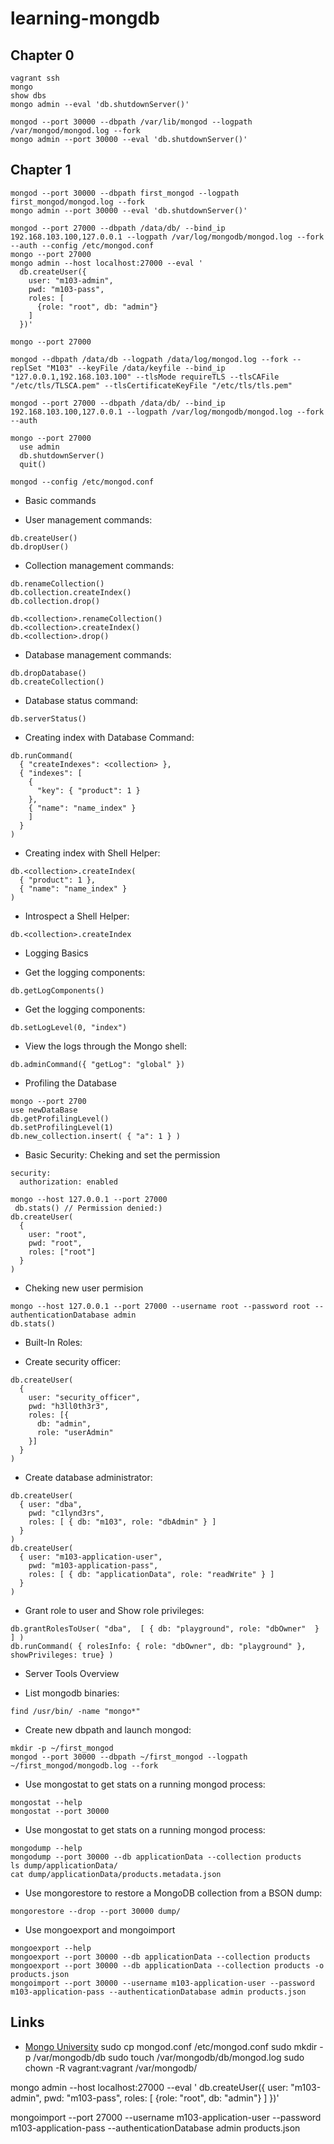 # learning-mongdb

## Chapter 0
````
vagrant ssh
mongo 
show dbs
mongo admin --eval 'db.shutdownServer()'

mongod --port 30000 --dbpath /var/lib/mongod --logpath /var/mongod/mongod.log --fork
mongo admin --port 30000 --eval 'db.shutdownServer()'
````

## Chapter 1
````
mongod --port 30000 --dbpath first_mongod --logpath first_mongod/mongod.log --fork
mongo admin --port 30000 --eval 'db.shutdownServer()'

mongod --port 27000 --dbpath /data/db/ --bind_ip 192.168.103.100,127.0.0.1 --logpath /var/log/mongodb/mongod.log --fork --auth --config /etc/mongod.conf
mongo --port 27000
mongo admin --host localhost:27000 --eval '
  db.createUser({
    user: "m103-admin",
    pwd: "m103-pass",
    roles: [
      {role: "root", db: "admin"}
    ]
  })'
  
mongo --port 27000 

mongod --dbpath /data/db --logpath /data/log/mongod.log --fork --replSet "M103" --keyFile /data/keyfile --bind_ip "127.0.0.1,192.168.103.100" --tlsMode requireTLS --tlsCAFile "/etc/tls/TLSCA.pem" --tlsCertificateKeyFile "/etc/tls/tls.pem"

mongod --port 27000 --dbpath /data/db/ --bind_ip 192.168.103.100,127.0.0.1 --logpath /var/log/mongodb/mongod.log --fork --auth

mongo --port 27000
  use admin
  db.shutdownServer()
  quit()

mongod --config /etc/mongod.conf
````
* Basic commands
- User management commands:
````
db.createUser()
db.dropUser()
````
- Collection management commands:
````
db.renameCollection()
db.collection.createIndex()
db.collection.drop()

db.<collection>.renameCollection()
db.<collection>.createIndex()
db.<collection>.drop()
````

- Database management commands:
````
db.dropDatabase()
db.createCollection()
````
- Database status command:
````
db.serverStatus()
````
- Creating index with Database Command:
````
db.runCommand(
  { "createIndexes": <collection> },
  { "indexes": [
    {
      "key": { "product": 1 }
    },
    { "name": "name_index" }
    ]
  }
)
````
- Creating index with Shell Helper:
````
db.<collection>.createIndex(
  { "product": 1 },
  { "name": "name_index" }
)
````
- Introspect a Shell Helper:
````
db.<collection>.createIndex
````

* Logging Basics
- Get the logging components:
````
db.getLogComponents()
````
- Get the logging components:
````
db.setLogLevel(0, "index")
````
- View the logs through the Mongo shell:
````
db.adminCommand({ "getLog": "global" })
````
* Profiling the Database
````
mongo --port 2700
use newDataBase
db.getProfilingLevel()
db.setProfilingLevel(1)
db.new_collection.insert( { "a": 1 } )
````
* Basic Security:
Cheking and set the permission
````
security:
  authorization: enabled
````
````
mongo --host 127.0.0.1 --port 27000
 db.stats() // Permission denied:)
db.createUser(
  {
    user: "root", 
    pwd: "root", 
    roles: ["root"]
  }
) 
````
- Cheking new user permision 
````
mongo --host 127.0.0.1 --port 27000 --username root --password root --authenticationDatabase admin
db.stats()
````
* Built-In Roles:
- Create security officer:
````
db.createUser(
  {
    user: "security_officer", 
    pwd: "h3ll0th3r3", 
    roles: [{
      db: "admin",
      role: "userAdmin"
    }]
  }
) 
````
- Create database administrator:
````
db.createUser(
  { user: "dba",
    pwd: "c1lynd3rs",
    roles: [ { db: "m103", role: "dbAdmin" } ]
  }
) 
db.createUser(
  { user: "m103-application-user",
    pwd: "m103-application-pass",
    roles: [ { db: "applicationData", role: "readWrite" } ]
  }
) 

````
- Grant role to user and Show role privileges:
````
db.grantRolesToUser( "dba",  [ { db: "playground", role: "dbOwner"  } ] )
db.runCommand( { rolesInfo: { role: "dbOwner", db: "playground" }, showPrivileges: true} )
````

* Server Tools Overview
- List mongodb binaries:
````
find /usr/bin/ -name "mongo*"
````
- Create new dbpath and launch mongod:
````
mkdir -p ~/first_mongod
mongod --port 30000 --dbpath ~/first_mongod --logpath ~/first_mongod/mongodb.log --fork
````
- Use mongostat to get stats on a running mongod process:
````
mongostat --help
mongostat --port 30000
````
- Use mongostat to get stats on a running mongod process:
````
mongodump --help
mongodump --port 30000 --db applicationData --collection products
ls dump/applicationData/
cat dump/applicationData/products.metadata.json
````
- Use mongorestore to restore a MongoDB collection from a BSON dump:
````
mongorestore --drop --port 30000 dump/
````
- Use mongoexport and mongoimport
````
mongoexport --help
mongoexport --port 30000 --db applicationData --collection products
mongoexport --port 30000 --db applicationData --collection products -o products.json
mongoimport --port 30000 --username m103-application-user --password m103-application-pass --authenticationDatabase admin products.json
````

##  Links
- [Mongo University](https://university.mongodb.com/dashboard)
sudo cp mongod.conf /etc/mongod.conf
sudo mkdir -p /var/mongodb/db
sudo touch /var/mongodb/db/mongod.log
sudo chown -R vagrant:vagrant /var/mongodb/

mongo admin --host localhost:27000 --eval '
  db.createUser({
    user: "m103-admin",
    pwd: "m103-pass",
    roles: [
      {role: "root", db: "admin"}
    ]
  })'

mongoimport --port 27000 --username m103-application-user --password m103-application-pass --authenticationDatabase admin products.json